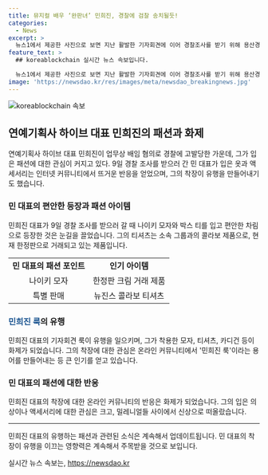 ```yaml
---
title: 뮤지컬 배우 ‘완판녀’ 민희진, 경찰에 검찰 송치될듯!
categories:
  - News
excerpt: >
  뉴스1에서 제공한 사진으로 보면 지난 활발한 기자회견에 이어 경찰조사를 받기 위해 용산경찰서에 출석한 어도어 민희진 대표가 나이키 모자와 박스 티를 입고 차림으로 등장해 관심을 끌었다. 이번 고발 사건과 무관한 민 대표의 패션은 눈길을 끄는데, 특히 한정판 제품으로 거래되는 티셔츠는 온라인 커뮤니티에서 화제를 모으고 있다. 또한, 이전 기자회견에서 착용한 패션 아이템 역시 온라인에서 품절되는 인기를 끌고 있어 민희진 룩과 관련 용어들이 생겨나고 있다. 민 대표의 패션은 그 자체로 유행 아이템으로 떠오르고 있다.
feature_text: >
  ## koreablockchain 실시간 뉴스 속보입니다.

  뉴스1에서 제공한 사진으로 보면 지난 활발한 기자회견에 이어 경찰조사를 받기 위해 용산경찰서에 출석한 어도어 민희진 대표가 나이키 모자와 박스 티를 입고 차림으로 등장해 관심을 끌었다. 이번 고발 사건과 무관한 민 대표의 패션은 눈길을 끄는데, 특히 한정판 제품으로 거래되는 티셔츠는 온라인 커뮤니티에서 화제를 모으고 있다. 또한, 이전 기자회견에서 착용한 패션 아이템 역시 온라인에서 품절되는 인기를 끌고 있어 민희진 룩과 관련 용어들이 생겨나고 있다. 민 대표의 패션은 그 자체로 유행 아이템으로 떠오르고 있다.
image: 'https://newsdao.kr/res/images/meta/newsdao_breakingnews.jpg'
---
```


<p><img src="https://newsdao.kr/res/images/meta/newsdao_breakingnews.jpg" alt="koreablockchain 속보" /></p>

<h2 data-ke-size="size26">연예기획사 하이브 대표 민희진의 패션과 화제</h2>

<p data-ke-size="size16">연예기획사 하이브 대표 민희진이 업무상 배임 혐의로 경찰에 고발당한 가운데, 그가 입은 패션에 대한 관심이 커지고 있다. 9일 경찰 조사를 받으러 간 민 대표가 입은 옷과 액세서리는 인터넷 커뮤니티에서 뜨거운 반응을 얻었으며, 그의 착장이 유행을 만들어내기도 했습니다.</p>

<h3>민 대표의 편안한 등장과 패션 아이템</h3>

<p data-ke-size="size16">민희진 대표가 9일 경찰 조사를 받으러 갈 때 나이키 모자와 박스 티를 입고 편안한 차림으로 등장한 것은 눈길을 끌었습니다. 그의 티셔츠는 소속 그룹과의 콜라보 제품으로, 현재 한정판으로 거래되고 있는 제품입니다.</p>

<table>
    <tr>
        <td style="text-align: center; height: 17px;"><b>민 대표의 패션 포인트</b></td>
        <td style="text-align: center; height: 17px;"><b>인기 아이템</b></td>
    </tr>
    <tr>
        <td style="text-align: center; height: 17px;">나이키 모자</td>
        <td style="text-align: center; height: 17px;">한정판 크림 거래 제품</td>
    </tr>
    <tr>
        <td style="text-align: center; height: 17px;">특별 판매</td>
        <td style="text-align: center; height: 17px;">뉴진스 콜라보 티셔츠</td>
    </tr>
</table>

<h3><b><span style="color: #1a5490;">민희진 룩</span></b>의 유행</h3>

<p data-ke-size="size16">민희진 대표의 기자회견 룩이 유행을 일으키며, 그가 착용한 모자, 티셔츠, 카디건 등이 화제가 되었습니다. 그의 착장에 대한 관심은 온라인 커뮤니티에서 '민희진 룩'이라는 용어를 만들어내는 등 큰 인기를 얻고 있습니다.</p>

<h3>민 대표의 패션에 대한 반응</h3>

<p data-ke-size="size16">민희진 대표의 착장에 대한 온라인 커뮤니티의 반응은 화제가 되었습니다. 그의 입은 의상이나 액세서리에 대한 관심은 크고, 밀레니얼들 사이에서 신상으로 떠올랐습니다.</p>

<hr>

<p data-ke-size="size16">민희진 대표의 유행하는 패션과 관련된 소식은 계속해서 업데이트됩니다. 민 대표의 착장이 유행을 이끄는 영향력은 계속해서 주목받을 것으로 보입니다.</p>
실시간 뉴스 속보는, <a href="https://newsdao.kr" rel="dofollow">https://newsdao.kr</a>


